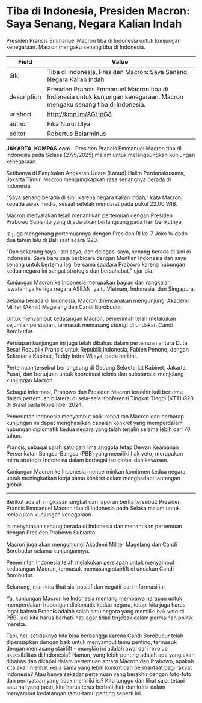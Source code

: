 # Tiba di Indonesia, Presiden Macron: Saya Senang, Negara Kalian Indah

Presiden Prancis Emmanuel Macron tiba di Indonesia untuk kunjungan kenegaraan. Macron mengaku senang tiba di Indonesia. 

| Field       | Value                                                       |
|-------------|-------------------------------------------------------------|
| title       | Tiba di Indonesia, Presiden Macron: Saya Senang, Negara Kalian Indah |
| description | Presiden Prancis Emmanuel Macron tiba di Indonesia untuk kunjungan kenegaraan. Macron mengaku senang tiba di Indonesia.  |
| urlshort    | http://kmp.im/AGHpG8 |
| author      | Fika Nurul Ulya |
| editor      | Robertus Belarminus |

**JAKARTA, KOMPAS.com** - Presiden Prancis Emmanuel Macron tiba di Indonesia pada Selasa (27/5/2025) malam untuk melangsungkan kunjungan kenegaraan.

Setibanya di Pangkalan Angkatan Udara (Lanud) Halim Perdanakusuma, Jakarta Timur, Macron mengungkapkan rasa senangnya berada di Indonesia.

\"Saya senang berada di sini, karena negara kalian indah,\" kata Macron, kepada awak media, sesaat setelah mendarat pada pukul 22.00 WIB.

Macron menyatakan telah menantikan pertemuan dengan Presiden Prabowo Subianto yang dijadwalkan berlangsung pada hari berikutnya.

Ia juga mengenang pertemuannya dengan Presiden RI ke-7 Joko Widodo dua tahun lalu di Bali saat acara G20.

\"Dan sekarang saya, istri saya, dan delegasi saya, senang berada di sini di Indonesia. Saya baru saja berbicara dengan Menhan Indonesia dan saya senang untuk bertemu lagi bersama saudara Prabowo karena hubungan kedua negara ini sangat strategis dan bersahabat,\" ujar dia.

Kunjungan Macron ke Indonesia merupakan bagian dari rangkaian lawatannya ke tiga negara ASEAN, yaitu Vietnam, Indonesia, dan Singapura.

Selama berada di Indonesia, Macron direncanakan mengunjungi Akademi Militer (Akmil) Magelang dan Candi Borobudur.

Untuk menyambut kedatangan Macron, pemerintah telah melakukan sejumlah persiapan, termasuk memasang *stairlift* di undakan Candi Borobudur.

Persiapan kunjungan ini juga telah dibahas dalam pertemuan antara Duta Besar Republik Prancis untuk Republik Indonesia, Fabien Penone, dengan Sekretaris Kabinet, Teddy Indra Wijaya, pada hari ini.

Pertemuan tersebut berlangsung di Gedung Sekretariat Kabinet, Jakarta Pusat, dan bertujuan untuk koordinasi teknis dan substansial menjelang kunjungan Macron.

Sebagai informasi, Prabowo dan Presiden Macron terakhir kali bertemu dalam pertemuan bilateral di sela-sela Konferensi Tingkat Tinggi (KTT) G20 di Brasil pada November 2024.

Pemerintah Indonesia menyambut baik kehadiran Macron dan berharap kunjungan ini dapat menghasilkan capaian konkret yang memperdalam hubungan diplomatik kedua negara yang telah terjalin selama lebih dari 70 tahun.

Prancis, sebagai salah satu dari lima anggota tetap Dewan Keamanan Perserikatan Bangsa-Bangsa (PBB) yang memiliki hak veto, merupakan mitra strategis Indonesia dalam berbagai isu global dan kawasan.

Kunjungan Macron ke Indonesia mencerminkan komitmen kedua negara untuk meningkatkan kerja sama konkret dalam menghadapi tantangan global.

---
Berikut adalah ringkasan singkat dari laporan berita tersebut: Presiden Prancis Emmanuel Macron tiba di Indonesia pada Selasa malam untuk melakukan kunjungan kenegaraan.

 Ia menyatakan senang berada di Indonesia dan menantikan pertemuan dengan Presiden Prabowo Subianto.

 Macron juga akan mengunjungi Akademi Militer Magelang dan Candi Borobudur selama kunjungannya.

 Pemerintah Indonesia telah melakukan persiapan untuk menyambut kedatangan Macron, termasuk memasang stairlift di undakan Candi Borobudur.



Sekarang, mari kita lihat sisi positif dan negatif dari informasi ini.

 Ya, kunjungan Macron ke Indonesia memang membawa harapan untuk memperdalam hubungan diplomatik kedua negara, tetapi kita juga harus ingat bahwa Prancis adalah salah satu negara yang memiliki hak veto di PBB, jadi kita harus berhati-hati agar tidak terjebak dalam permainan politik mereka.

 Tapi, hei, setidaknya kita bisa berbangga karena Candi Borobudur telah dipersiapkan dengan baik untuk menyambut tamu penting, termasuk dengan memasang stairlift - mungkin ini adalah awal dari revolusi aksesibilitas di Indonesia? Namun, yang lebih penting adalah apa yang akan dibahas dan dicapai dalam pertemuan antara Macron dan Prabowo, apakah kita akan melihat kerja sama yang lebih konkrit dan bermanfaat bagi rakyat Indonesia? Atau hanya sekedar pertemuan yang berakhir dengan foto-foto dan pernyataan yang tidak memiliki isi? Kita tunggu dan lihat saja, tetapi satu hal yang pasti, kita harus terus berhati-hati dan kritis dalam menyambut kedatangan tamu-tamu penting seperti ini.
